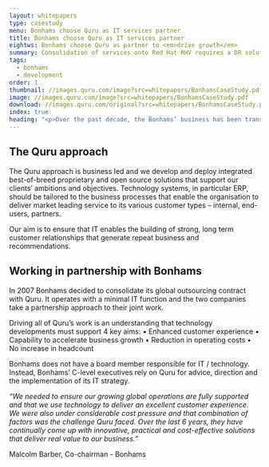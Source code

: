```yaml
---
layout: whitepapers
type: casestudy
menu: Bonhams choose Quru as IT services partner
title: Bonhams choose Quru as IT services partner
eightws: Bonhams choose Quru as partner to <em>drive growth</em>
summary: Consolidation of services onto Red Hat RHV requires a DR solution to replicate services across data-centers spanning the US
tags:
  - bonhams
  - development
order: 1
thumbnail: //images.quru.com/image?src=whitepapers/BonhamsCaseStudy.pdf&width=276&bottom=0.4875&right=0.95154&left=0.03524
image: //images.quru.com/image?src=whitepapers/BonhamsCaseStudy.pdf
download: //images.quru.com/original?src=whitepapers/BonhamsCaseStudy.pdf
index: true
heading: "<p>Over the past decade, the Bonhams’ business has been transformed:<ul><li>Global expansion to office network covering 25 countries</li><li>Significant increase in efficiency drives greater profitability</li></ul></p><p>Technology has played a key role in differentiating the company&rsquo;s offering and major challenges have been addressed including:<ul><li>Increased system capability at lower costs</li><li>On-going development of enhanced website</li><li>Disaster Recovery strategy and deployment</li></ul></p>" 
---
```


## The Quru approach

The Quru approach is business led and we develop and deploy integrated best-of-breed proprietary and open source solutions that support our clients’ ambitions and objectives. Technology systems, in particular ERP, should be tailored to the business processes that enable the organisation to deliver market leading service to its various customer types – internal, end-users, partners.

Our aim is to ensure that IT enables the building of strong, long term customer relationships that generate repeat business and recommendations.

## Working in partnership with Bonhams

In 2007 Bonhams decided to consolidate its global outsourcing contract with Quru. It operates with a minimal IT function and the two companies take a partnership approach to their joint work.

Driving all of Quru’s work is an understanding that technology developments must support 4 key aims:
• Enhanced customer experience
• Capability to accelerate business growth
• Reduction in operating costs
• No increase in headcount

Bonhams does not have a board member responsible for IT / technology. Instead, Bonhams’ C-level executives rely on Quru for advice, direction and the implementation of its IT strategy.

<div class="quote"><p><i>&ldquo;We needed to ensure our growing global operations are fully supported
and that we use technology to deliver an excellent customer experience.
We were also under considerable cost pressure and that combination of
factors was the challenge Quru faced. Over the last 6 years, they have
continually come up with innovative, practical and cost-effective solutions
that deliver real value to our business.&rdquo;</i></p><p>Malcolm Barber, Co-chairman - Bonhams</p></div>

